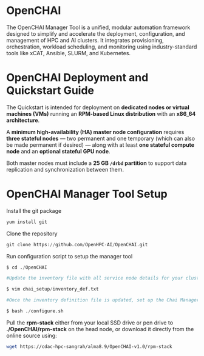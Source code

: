 # OpenCHAI
The OpenCHAI Manager Tool is a unified, modular automation framework designed to simplify and accelerate the deployment, configuration, and management of HPC and AI clusters. It integrates provisioning, orchestration, workload scheduling, and monitoring using industry-standard tools like xCAT, Ansible, SLURM, and Kubernetes.

# OpenCHAI Deployment and Quickstart Guide
The Quickstart is intended for deployment on **dedicated nodes or virtual machines (VMs)** running an **RPM-based Linux distribution** with an **x86_64 architecture**.

A **minimum high-availability (HA) master node configuration** requires **three stateful nodes** — two permanent and one temporary (which can also be made permanent if desired) — along with at least **one stateful compute node** and an **optional stateful GPU node**.

Both master nodes must include a **25 GB `/drbd` partition** to support data replication and synchronization between them.


# OpenCHAI Manager Tool Setup
Install the git package 

```python
yum install git
```

Clone the repository

```python
git clone https://github.com/OpenHPC-AI/OpenCHAI.git
```

Run configuration script to setup the manager tool

```python
$ cd ./OpenCHAI

#Update the inventory file with all service node details for your cluster, based on your environment configuration.

$ vim chai_setup/inventory_def.txt

#Once the inventory definition file is updated, set up the Chai Manager tool on the head node to deploy and configure the HPC-AI cluster

$ bash ./configure.sh

```


Pull the **rpm-stack** either from your local SSD drive or pen drive to **./OpenCHAI/rpm-stack** on the head node, or download it directly from the online source using:

```bash
wget https://cdac-hpc-sangrah/alma8.9/OpenCHAI-v1.0/rpm-stack
```

